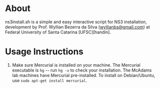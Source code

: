 # About #

ns3install.sh is a simple and easy interactive script for NS3 installation,
development by Prof. Wyllian Bezerra da Silva (<wyllianbs@gmail.com>) at
Federal University of Santa Catarina [UFSC][handin].


# Usage Instructions #

1. Make sure Mercurial is installed on your machine. The Mercurial executable
   is `hg` -- run `hg -v` to check your installation. The McAdams lab machines
   have Mercurial pre-installed. To install on Debian/Ubuntu, use `sudo apt-get
   install mercurial`.
   
   




